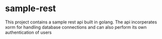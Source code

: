 # sample-rest 

This project contains a sample rest api built in golang. The api incorperates xorm for handling database connections and can also perform its own authentication of users
